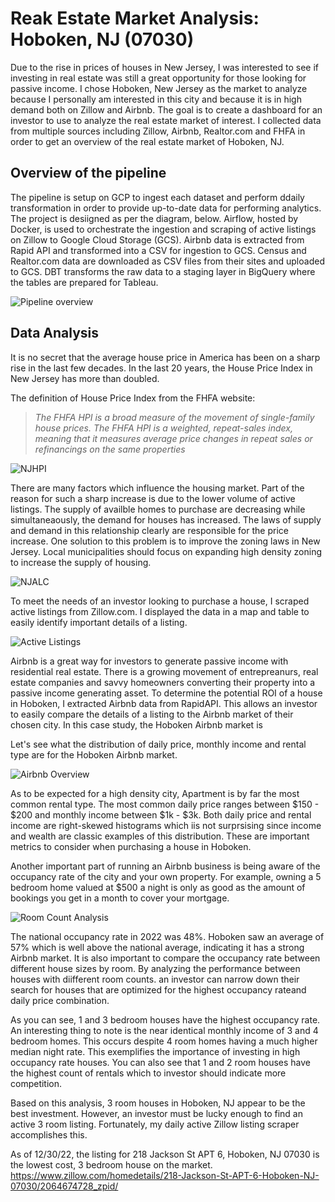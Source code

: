 # Reak Estate Market Analysis: Hoboken, NJ (07030)
Due to the rise in prices of houses in New Jersey, I was interested to see if investing in real estate was still a great opportunity for those looking for passive income. I chose Hoboken, New Jersey as the market to analyze because I personally am interested in this city and because it is in high demand both on Zillow and Airbnb.  The goal is to create a dashboard for an investor to use to analyze the real estate market of interest. I collected data from multiple sources including Zillow, Airbnb, Realtor.com and FHFA in order to get an overview of the real estate market of Hoboken, NJ.

## Overview of the pipeline
The pipeline is setup on GCP to ingest each dataset and perform ddaily transformation in order to provide up-to-date data for performing analytics. The project is desiigned as per the diagram, below. Airflow, hosted by Docker, is used to orchestrate the ingestion and scraping of active listings on Zillow to Google Cloud Storage (GCS). Airbnb data is extracted from Rapid API and transformed into a CSV for ingestion to GCS. Census and Realtor.com data are downloaded as CSV files from their sites and uploaded to GCS. DBT transforms the raw data to a staging layer in BigQuery where the tables are prepared for Tableau.

![Pipeline overview](https://github.com/CRich8/Real_estate_tracker/blob/main/images/Real_Estate_Project_Overview.png)

## Data Analysis
It is no secret that the average house price in America has been on a sharp rise in the last few decades. In the last 20 years, the House Price Index in New Jersey has more than doubled.

The definition of House Price Index from the FHFA website:
> *The FHFA HPI is a broad measure of the movement of single-family house prices. The FHFA HPI is a weighted, repeat-sales index, meaning that it measures average price changes in repeat sales or refinancings on the same properties*

![NJHPI](https://github.com/CRich8/Real_estate_tracker/blob/main/images/NJHPI.png)

There are many factors which influence the housing market. Part of the reason for such a sharp increase is due to the lower volume of active listings. The supply of availble homes to purchase are decreasing while simultaneaously, the demand for houses has increased. The laws of supply and demand in this relationship clearly are responsible for the price increase. One solution to this problem is to improve the zoning laws in New Jersey. Local municipalities should focus on expanding high density zoning to increase the supply of housing.

![NJALC](https://github.com/CRich8/Real_estate_tracker/blob/main/images/NJALC.png)

To meet the needs of an investor looking to purchase a house, I scraped active listings from Zillow.com. I displayed the data in a map and table to easily identify important details of a listing.

![Active Listings](https://github.com/CRich8/Real_estate_tracker/blob/main/images/Active_Zillow_Listings_Map.png)

Airbnb is a great way for investors to generate passive income with residential real estate. There is a growing movement of entrepreanurs, real estate companies and savvy homeowners converting their property into a passive income generating asset. To determine the potential ROI of a house in Hoboken, I extracted Airbnb data from RapidAPI. This allows an investor to easily compare the details of a listing to the Airbnb market of their chosen city. In this case study, the Hoboken Airbnb market is 

Let's see what the distribution of daily price, monthly income and rental type are for the Hoboken Airbnb market.

![Airbnb Overview](https://github.com/CRich8/Real_estate_tracker/blob/main/images/Airbnb_overview.png)

As to be expected for a high density city, Apartment is by far the most common rental type. The most common daily price ranges between $150 - $200 and monthly income between $1k  - $3k. Both daily price and rental income are right-skewed histograms which iis not surprsising since income and wealth are classic examples of this distribution. These are important metrics to consider when purchasing a house in Hoboken.

Another important part of running an Airbnb business is being aware of the occupancy rate of the city and your own property. For example, owning a 5 bedroom home valued at $500 a night is only as good as the amount of bookings you get in a month to cover your mortgage.

![Room Count Analysis](https://github.com/CRich8/Real_estate_tracker/blob/main/images/Room_count_analysis.png)

The national occupancy rate in 2022 was 48%. Hoboken saw an average of 57% which is well above the national average, indicating it has a strong Airbnb market. It is also important to compare the occupancy rate between different house sizes by room. By analyzing the performance between houses with diifferent room counts. an investor can narrow down their search for houses that are optimized for the highest occupancy rateand daily price combination.

As you can see, 1 and 3 bedroom houses have the highest occupancy rate. An interesting thing to note is the near identical monthly income of 3 and 4 bedroom homes. This occurs despite 4 room homes having a much higher median night rate. This exemplifies the importance of investing in high occupancy rate houses. You can also see that 1 and 2 room houses have the highest count of rentals which to investor should indicate more competition. 

Based on this analysis, 3 room houses in Hoboken, NJ appear to be the best investment. However, an investor must be lucky enough to find an active 3 room listing. Fortunately, my daily active Zillow listing scraper accomplishes this. 

As of 12/30/22, the listing for 218 Jackson St APT 6, Hoboken, NJ 07030 is the lowest cost, 3 bedroom house on the market. https://www.zillow.com/homedetails/218-Jackson-St-APT-6-Hoboken-NJ-07030/2064674728_zpid/


